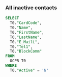 ### All inactive contacts

```sql
SELECT 
  T0."CardCode", 
  T0."Name", 
  T0."FirstName", 
  T0."LastName", 
  T0."E_MailL", 
  T0."Tel1", 
  T0."BlockComm" 
FROM 
  OCPR T0 
WHERE 
  T0."Active" = 'N'
```
